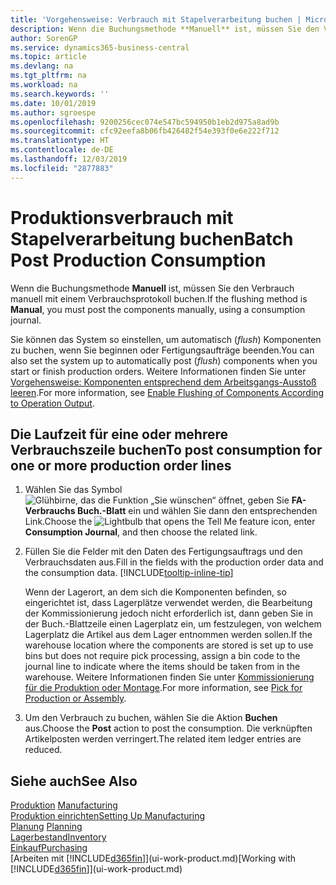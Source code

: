 ```yaml
---
title: 'Vorgehensweise: Verbrauch mit Stapelverarbeitung buchen | Microsoft Docs'
description: Wenn die Buchungsmethode **Manuell** ist, müssen Sie den Verbrauch manuell mit einem Verbrauchsprotokoll buchen.
author: SorenGP
ms.service: dynamics365-business-central
ms.topic: article
ms.devlang: na
ms.tgt_pltfrm: na
ms.workload: na
ms.search.keywords: ''
ms.date: 10/01/2019
ms.author: sgroespe
ms.openlocfilehash: 9200256cec074e547bc594950b1eb2d975a8ad9b
ms.sourcegitcommit: cfc92eefa8b06fb426482f54e393f0e6e222f712
ms.translationtype: HT
ms.contentlocale: de-DE
ms.lasthandoff: 12/03/2019
ms.locfileid: "2877883"
---
```

# <a name="batch-post-production-consumption"></a><span data-ttu-id="f0927-103">Produktionsverbrauch mit Stapelverarbeitung buchen</span><span class="sxs-lookup"><span data-stu-id="f0927-103">Batch Post Production Consumption</span></span>
<span data-ttu-id="f0927-104">Wenn die Buchungsmethode **Manuell** ist, müssen Sie den Verbrauch manuell mit einem Verbrauchsprotokoll buchen.</span><span class="sxs-lookup"><span data-stu-id="f0927-104">If the flushing method is **Manual**, you must post the components manually, using a consumption journal.</span></span>

<span data-ttu-id="f0927-105">Sie können das System so einstellen, um automatisch (*flush*) Komponenten zu buchen, wenn Sie beginnen oder Fertigungsaufträge beenden.</span><span class="sxs-lookup"><span data-stu-id="f0927-105">You can also set the system up to automatically post (*flush*) components when you start or finish production orders.</span></span> <span data-ttu-id="f0927-106">Weitere Informationen finden Sie unter [Vorgehensweise: Komponenten entsprechend dem Arbeitsgangs-Ausstoß leeren](production-how-to-flush-components-according-to-operation-output.md).</span><span class="sxs-lookup"><span data-stu-id="f0927-106">For more information, see [Enable Flushing of Components According to Operation Output](production-how-to-flush-components-according-to-operation-output.md).</span></span>

## <a name="to-post-consumption-for-one-or-more-production-order-lines"></a><span data-ttu-id="f0927-107">Die Laufzeit für eine oder mehrere Verbrauchszeile buchen</span><span class="sxs-lookup"><span data-stu-id="f0927-107">To post consumption for one or more production order lines</span></span>  
1.  <span data-ttu-id="f0927-108">Wählen Sie das Symbol ![Glühbirne, das die Funktion „Sie wünschen“ öffnet](media/ui-search/search_small.png "Was möchten Sie tun?"), geben Sie **FA-Verbrauchs Buch.-Blatt** ein und wählen Sie dann den entsprechenden Link.</span><span class="sxs-lookup"><span data-stu-id="f0927-108">Choose the ![Lightbulb that opens the Tell Me feature](media/ui-search/search_small.png "Tell me what you want to do") icon, enter **Consumption Journal**, and then choose the related link.</span></span>  
2.  <span data-ttu-id="f0927-109">Füllen Sie die Felder mit den Daten des Fertigungsauftrags und den Verbrauchsdaten aus.</span><span class="sxs-lookup"><span data-stu-id="f0927-109">Fill in the fields with the production order data and the consumption data.</span></span> [!INCLUDE[tooltip-inline-tip](includes/tooltip-inline-tip_md.md)]  

    <span data-ttu-id="f0927-110">Wenn der Lagerort, an dem sich die Komponenten befinden, so eingerichtet ist, dass Lagerplätze verwendet werden, die Bearbeitung der Kommissionierung jedoch nicht erforderlich ist, dann geben Sie in der Buch.-Blattzeile einen Lagerplatz ein, um festzulegen, von welchem Lagerplatz die Artikel aus dem Lager entnommen werden sollen.</span><span class="sxs-lookup"><span data-stu-id="f0927-110">If the warehouse location where the components are stored is set up to use bins but does not require pick processing, assign a bin code to the journal line to indicate where the items should be taken from in the warehouse.</span></span> <span data-ttu-id="f0927-111">Weitere Informationen finden Sie unter [Kommissionierung für die Produktion oder Montage](warehouse-how-to-pick-for-production.md).</span><span class="sxs-lookup"><span data-stu-id="f0927-111">For more information, see [Pick for Production or Assembly](warehouse-how-to-pick-for-production.md).</span></span>  
3.  <span data-ttu-id="f0927-112">Um den Verbrauch zu buchen, wählen Sie die Aktion **Buchen** aus.</span><span class="sxs-lookup"><span data-stu-id="f0927-112">Choose the **Post** action to post the consumption.</span></span> <span data-ttu-id="f0927-113">Die verknüpften Artikelposten werden verringert.</span><span class="sxs-lookup"><span data-stu-id="f0927-113">The related item ledger entries are reduced.</span></span>

## <a name="see-also"></a><span data-ttu-id="f0927-114">Siehe auch</span><span class="sxs-lookup"><span data-stu-id="f0927-114">See Also</span></span>  
<span data-ttu-id="f0927-115">[Produktion](production-manage-manufacturing.md)  </span><span class="sxs-lookup"><span data-stu-id="f0927-115">[Manufacturing](production-manage-manufacturing.md)  </span></span>  
[<span data-ttu-id="f0927-116">Produktion einrichten</span><span class="sxs-lookup"><span data-stu-id="f0927-116">Setting Up Manufacturing</span></span>](production-configure-production-processes.md)  
<span data-ttu-id="f0927-117">[Planung](production-planning.md)    </span><span class="sxs-lookup"><span data-stu-id="f0927-117">[Planning](production-planning.md)    </span></span>  
[<span data-ttu-id="f0927-118">Lagerbestand</span><span class="sxs-lookup"><span data-stu-id="f0927-118">Inventory</span></span>](inventory-manage-inventory.md)  
[<span data-ttu-id="f0927-119">Einkauf</span><span class="sxs-lookup"><span data-stu-id="f0927-119">Purchasing</span></span>](purchasing-manage-purchasing.md)  
<span data-ttu-id="f0927-120">[Arbeiten mit [!INCLUDE[d365fin](includes/d365fin_md.md)]](ui-work-product.md)</span><span class="sxs-lookup"><span data-stu-id="f0927-120">[Working with [!INCLUDE[d365fin](includes/d365fin_md.md)]](ui-work-product.md)</span></span>
